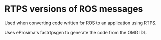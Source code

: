 # RTPS versions of ROS messages

Used when converting code written for ROS to an application using RTPS.

Uses eProsima's fastrtpsgen to generate the code from the OMG IDL.
